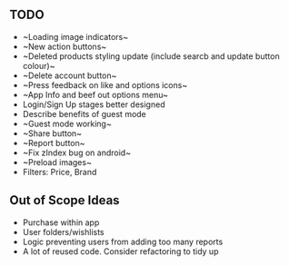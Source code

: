 ## TODO

-   ~Loading image indicators~
-   ~New action buttons~
-   ~Deleted products styling update (include searcb and update button colour)~
-   ~Delete account button~
-   ~Press feedback on like and options icons~
-   ~App Info and beef out options menu~
-   Login/Sign Up stages better designed
-   Describe benefits of guest mode
-   ~Guest mode working~
-   ~Share button~
-   ~Report button~
-   ~Fix zIndex bug on android~
-   ~Preload images~
-   Filters: Price, Brand

## Out of Scope Ideas

-   Purchase within app
-   User folders/wishlists
-   Logic preventing users from adding too many reports
-   A lot of reused code. Consider refactoring to tidy up
